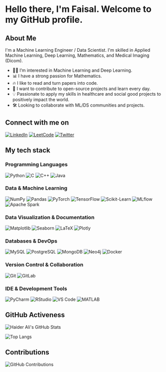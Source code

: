 # Hello there, I'm Faisal. Welcome to my GitHub profile.

## About Me

I'm a Machine Learning Engineer / Data Scientist. I'm skilled in Applied Machine Learning, Deep Learning, Mathematics, and Medical Imaging (Dicom).

- 👨‍💻 I’m interested in Machine Learning and Deep Learning.
- 📊 I have a strong passion for Mathematics.
- 🔥 I like to read and turn papers into code.
- 🌟 I want to contribute to open-source projects and learn every day.
- 💡 Passionate to apply my skills in healthcare and social good projects to positively impact the world.
- 🛠️ Looking to collaborate with ML/DS communities and projects.


## Connect with me on

[![LinkedIn](https://img.shields.io/badge/-LinkedIn-blue)](https://www.linkedin.com/in/faisal-mir-845647238)
[![LeetCode](https://img.shields.io/badge/-LeetCode-yellow)](https://leetcode.com/u/Faisalleet_7/)
[![Twitter](https://img.shields.io/badge/-Twitter-blue)](https://twitter.com/mir_faisal72)

## My tech stack

### Programming Languages
![Python](https://img.shields.io/badge/-Python-blue)
![C](https://img.shields.io/badge/-C-blue)
![C++](https://img.shields.io/badge/-C++-blue)
![Java](https://img.shields.io/badge/-Java-yellow)

### Data & Machine Learning
![NumPy](https://img.shields.io/badge/-NumPy-blue)
![Pandas](https://img.shields.io/badge/-Pandas-purple)
![PyTorch](https://img.shields.io/badge/-PyTorch-orange)
![TensorFlow](https://img.shields.io/badge/-TensorFlow-orange)
![Scikit-Learn](https://img.shields.io/badge/-Scikit--Learn-blue)
![MLflow](https://img.shields.io/badge/-MLflow-blue)
![Apache Spark](https://img.shields.io/badge/-Apache%20Spark-orange)

### Data Visualization & Documentation
![Matplotlib](https://img.shields.io/badge/-Matplotlib-blue)
![Seaborn](https://img.shields.io/badge/-Seaborn-blue)
![LaTeX](https://img.shields.io/badge/-LaTeX-blue)
![Plotly](https://img.shields.io/badge/-Plotly-green)

### Databases & DevOps
![MySQL](https://img.shields.io/badge/-MySQL-blue)
![PostgreSQL](https://img.shields.io/badge/-PostgreSQL-blue)
![MongoDB](https://img.shields.io/badge/-MongoDB-green)
![Neo4j](https://img.shields.io/badge/-Neo4j-blue)
![Docker](https://img.shields.io/badge/-Docker-blue)

### Version Control & Collaboration
![Git](https://img.shields.io/badge/-Git-orange)
![GitLab](https://img.shields.io/badge/-GitLab-orange)

### IDE & Development Tools
![PyCharm](https://img.shields.io/badge/-PyCharm-black)
![RStudio](https://img.shields.io/badge/-RStudio-blue)
![VS Code](https://img.shields.io/badge/-VS%20Code-blue)
![MATLAB](https://img.shields.io/badge/-MATLAB-blue)

## GitHub Activeness

![Haider Ali's GitHub Stats](https://github-readme-stats.vercel.app/api?username=Mirfaisal72&show_icons=true&theme=radical)

![Top Langs](https://github-readme-stats.vercel.app/api/top-langs/?username=Mirfaisal72&layout=compact&theme=radical)

## Contributions

![GitHub Contributions](https://github-contribution-stats.vercel.app/api/?username=Mirfaisal72)
